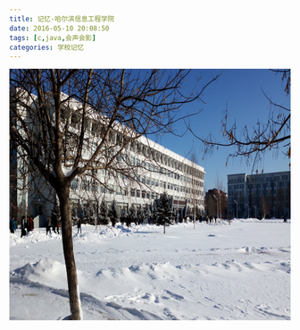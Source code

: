 ```yaml
---
title: 记忆-哈尔滨信息工程学院
date: 2016-05-10 20:08:50
tags: [c,java,会声会影]
categories: 学校记忆
---
```

<img style="width:800px;height:450px" src="https://raw.githubusercontent.com/Sadness96/sadness96.github.io/master/images/blog/memory-University/school.png"/>